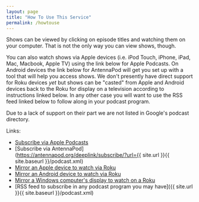 ```yaml
---
layout: page
title: "How To Use This Service"
permalink: /howtouse
---
```


Shows can be viewed by clicking on episode titles and watching them on your computer.  That is not the only way you can view shows, though.  

You can also watch shows via Apple devices (i.e. iPod Touch, iPhone, iPad, Mac, Macbook, Apple TV) using the link below for Apple Podcasts.  On Android devices the link below for AntennaPod will get you set up with a tool that will help you access shows.  We don't presently have direct support for Roku devices *yet* but shows can be "casted" from Apple and Android devices back to the Roku for display on a television according to instructions linked below.  In any other case you will want to use the RSS feed linked below to follow along in your podcast program.

Due to a lack of support on their part we are not listed in Google's podcast directory.

Links:

* [Subscribe via Apple Podcasts](https://podcasts.apple.com/us/podcast/elp-television/id1589693984)
* [Subscribe via AntennaPod](https://antennapod.org/deeplink/subscribe/?url={{ site.url }}{{ site.baseurl }}/podcast.xml)
* [Mirror an Apple device to watch via  Roku](https://www.businessinsider.com/roku-airplay?op=1)
* [Mirror an Android device to watch via Roku](https://www.androidauthority.com/how-to-cast-to-roku-1171539/)
* [Mirror a Windows computer's display to watch on a Roku](https://windowsreport.com/cast-windows-10-roku/)
* [RSS feed to subscribe in any podcast program you may have]({{ site.url }}{{ site.baseurl }}/podcast.xml)
